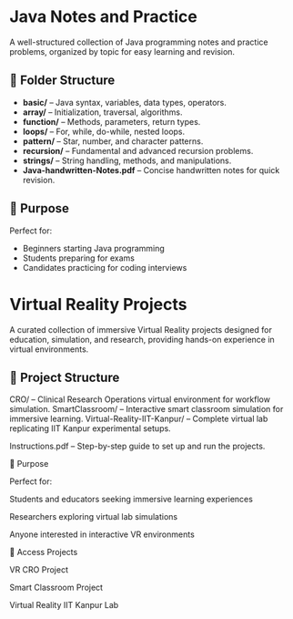 # Java Notes and Practice

A well-structured collection of Java programming notes and practice problems, organized by topic for easy learning and revision.

## 📂 Folder Structure
- **basic/** – Java syntax, variables, data types, operators.
- **array/** – Initialization, traversal, algorithms.
- **function/** – Methods, parameters, return types.
- **loops/** – For, while, do-while, nested loops.
- **pattern/** – Star, number, and character patterns.
- **recursion/** – Fundamental and advanced recursion problems.
- **strings/** – String handling, methods, and manipulations.
- **Java-handwritten-Notes.pdf** – Concise handwritten notes for quick revision.

## 🎯 Purpose
Perfect for:
- Beginners starting Java programming
- Students preparing for exams
- Candidates practicing for coding interviews

  
# Virtual Reality Projects
A curated collection of immersive Virtual Reality projects designed for education, simulation, and research, providing hands-on experience in virtual environments.

## 📂 Project Structure
CRO/ – Clinical Research Operations virtual environment for workflow simulation.
SmartClassroom/ – Interactive smart classroom simulation for immersive learning.
Virtual-Reality-IIT-Kanpur/ – Complete virtual lab replicating IIT Kanpur experimental setups.

Instructions.pdf – Step-by-step guide to set up and run the projects.

🎯 Purpose

Perfect for:

Students and educators seeking immersive learning experiences

Researchers exploring virtual lab simulations

Anyone interested in interactive VR environments

🔗 Access Projects

VR CRO Project

Smart Classroom Project

Virtual Reality IIT Kanpur Lab

